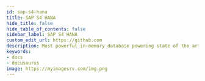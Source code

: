 ```yaml
---
id: sap-s4-hana
title: SAP S4 HANA
hide_title: false
hide_table_of_contents: false
sidebar_label: SAP S4 HANA
custom_edit_url: https://github.com
description: Most powerful in-memory database powering state of the art ERP by SAP
keywords:
- docs
- docusaurus
image: https://myimagesrv.com/img.png
---
```

